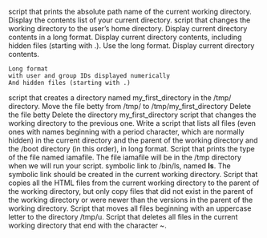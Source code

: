 script that prints the absolute path name of the current working directory.
Display the contents list of your current directory.
script that changes the working directory to the user’s home directory.
Display current directory contents in a long format.
Display current directory contents, including hidden files (starting with .). Use the long format.
Display current directory contents.
	
    Long format
    with user and group IDs displayed numerically
    And hidden files (starting with .)

script that creates a directory named my_first_directory in the /tmp/ directory.
Move the file betty from /tmp/ to /tmp/my_first_directory
Delete the file betty 
Delete the directory my_first_directory 
script that changes the working directory to the previous one.
Write a script that lists all files (even ones with names beginning with a period character, which are normally hidden) in the current directory and the parent of the working directory and the /boot directory (in this order), in long format.
Script that prints the type of the file named iamafile. The file iamafile will be in the /tmp directory when we will run your script.
 symbolic link to /bin/ls, named __ls__. The symbolic link should be created in the current working directory.
Script that copies all the HTML files from the current working directory to the parent of the working directory, but only copy files that did not exist in the parent of the working directory or were newer than the versions in the parent of the working directory.
Script that moves all files beginning with an uppercase letter to the directory /tmp/u.
Script that deletes all files in the current working directory that end with the character ~.


